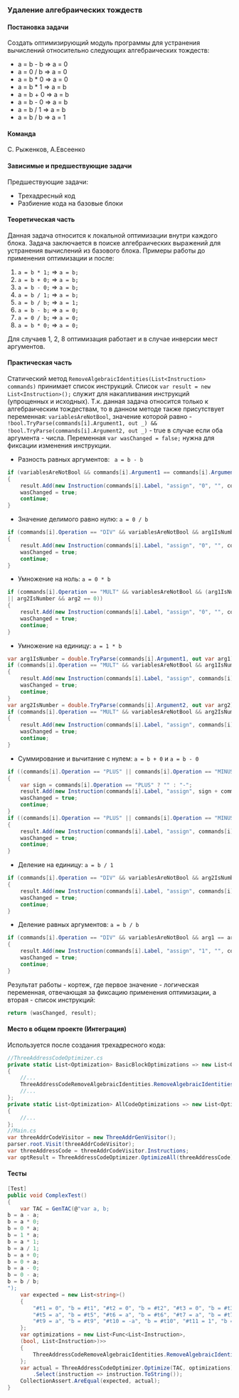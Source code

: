 ### Удаление алгебраических тождеств

#### Постановка задачи
Создать оптимизирующий модуль программы для устранения вычислений относительно следующих алгебраических тождеств:
- a = b - b => a = 0
- a = 0 / b => a = 0
- a = b * 0 => a = 0
- a = b * 1 => a = b
- a = b + 0 => a = b
- a = b - 0 => a = b
- a = b / 1 => a = b
- a = b / b => a = 1

#### Команда
С. Рыженков, А.Евсеенко

#### Зависимые и предшествующие задачи
Предшествующие задачи:
* Трехадресный код
* Разбиение кода на базовые блоки

#### Теоретическая часть
Данная задача относится к локальной оптимизации внутри каждого блока. Задача заключается в поиске алгебраических выражений для устранения вычислений из базового блока. 
Примеры работы до применения оптимизации и после: 
1) ```a = b * 1;``` => ```a = b;```
2) ```a = b + 0;``` => ```a = b;```
3) ```a = b - 0;``` => ```a = b;```
4) ```a = b / 1;``` => ```a = b;```
5) ```a = b / b;``` => ```a = 1;```
6) ```a = b - b;``` => ```a = 0;```
7) ```a = 0 / b;``` => ```a = 0;```
8) ```a = b * 0;``` => ```a = 0;```

Для случаев 1, 2, 8 оптимизация работает и в случае инверсии мест аргументов.
#### Практическая часть
Статический метод ```RemoveAlgebraicIdentities(List<Instruction> commands)``` принимает список инструкций. 
Список ```var result = new List<Instruction>();``` служит для накапливания инструкций (упрощенных и исходных). Т.к. данная задача относится только к алгебраическим тождествам, то в данном методе также присутствует переменная: ```variablesAreNotBool```, значение которой равно - ```!bool.TryParse(commands[i].Argument1, out _) && !bool.TryParse(commands[i].Argument2, out _)``` - true в случае если оба аргумента - числа.
Переменная ```var wasChanged = false;``` нужна для фиксации изменения инструкции.
- Разность равных аргументов: ``` a = b - b```
```csharp
if (variablesAreNotBool && commands[i].Argument1 == commands[i].Argument2 && commands[i].Operation == "MINUS")
{
    result.Add(new Instruction(commands[i].Label, "assign", "0", "", commands[i].Result));
    wasChanged = true;
    continue;
}
```
- Значение делимого равно нулю: ``` a = 0 / b ```
```csharp
if (commands[i].Operation == "DIV" && variablesAreNotBool && arg1IsNumber && arg1 == 0 && (arg2IsNumber && arg2 != 0 || !arg2IsNumber))
{
    result.Add(new Instruction(commands[i].Label, "assign", "0", "", commands[i].Result));
    wasChanged = true;
    continue;
}
```
- Умножение на ноль: ```a = 0 * b```
```csharp
if (commands[i].Operation == "MULT" && variablesAreNotBool && (arg1IsNumber && arg1 == 0 
|| arg2IsNumber && arg2 == 0))
{
    result.Add(new Instruction(commands[i].Label, "assign", "0", "", commands[i].Result));
    wasChanged = true;
    continue;
}
```
- Умножение на единицу: ```a = 1 * b```
```csharp
var arg1IsNumber = double.TryParse(commands[i].Argument1, out var arg1);
if (commands[i].Operation == "MULT" && variablesAreNotBool && arg1IsNumber && arg1 == 1)
{
    result.Add(new Instruction(commands[i].Label, "assign", commands[i].Argument2, "", commands[i].Result));
    wasChanged = true;
    continue;
}
var arg2IsNumber = double.TryParse(commands[i].Argument2, out var arg2);
if (commands[i].Operation == "MULT" && variablesAreNotBool && arg2IsNumber && arg2 == 1)
{
    result.Add(new Instruction(commands[i].Label, "assign", commands[i].Argument1, "", commands[i].Result));
    wasChanged = true;
    continue;
}
```
- Суммирование и вычитание с нулем: ```a = b + 0``` и ```a = b - 0```
```csharp
if ((commands[i].Operation == "PLUS" || commands[i].Operation == "MINUS") && variablesAreNotBool && arg1IsNumber && arg1 == 0)
{
    var sign = commands[i].Operation == "PLUS" ? "" : "-";
    result.Add(new Instruction(commands[i].Label, "assign", sign + commands[i].Argument2, "", commands[i].Result));
    wasChanged = true;
    continue;
}
if ((commands[i].Operation == "PLUS" || commands[i].Operation == "MINUS") && variablesAreNotBool && arg2IsNumber && arg2 == 0)
{
    result.Add(new Instruction(commands[i].Label, "assign", commands[i].Argument1, "", commands[i].Result));
    wasChanged = true;
    continue;
}
```
- Деление на единицу: ```a = b / 1```
```csharp
if (commands[i].Operation == "DIV" && variablesAreNotBool && arg2IsNumber && arg2 == 1)
{
    result.Add(new Instruction(commands[i].Label, "assign", commands[i].Argument1, "", commands[i].Result));
    wasChanged = true;
    continue;
}
```
- Деление равных аргументов: ```a = b / b```
```csharp
if (commands[i].Operation == "DIV" && variablesAreNotBool && arg1 == arg2)
{
    result.Add(new Instruction(commands[i].Label, "assign", "1", "", commands[i].Result));
    wasChanged = true;
    continue;
}
```
Результат работы - кортеж, где первое значение - логическая переменная, отвечающая за фиксацию применения оптимизации, а вторая - список инструкций:
```csharp
return (wasChanged, result);
```
#### Место в общем проекте (Интеграция)
Используется после создания трехадресного кода: 
```csharp
//ThreeAddressCodeOptimizer.cs
private static List<Optimization> BasicBlockOptimizations => new List<Optimization>()
{
    //...
    ThreeAddressCodeRemoveAlgebraicIdentities.RemoveAlgebraicIdentities,
    //...
};
private static List<Optimization> AllCodeOptimizations => new List<Optimization>
{
    //...
};
//Main.cs
var threeAddrCodeVisitor = new ThreeAddrGenVisitor();
parser.root.Visit(threeAddrCodeVisitor);
var threeAddressCode = threeAddrCodeVisitor.Instructions;
var optResult = ThreeAddressCodeOptimizer.OptimizeAll(threeAddressCode);
```

#### Тесты
```csharp
[Test]
public void ComplexTest()
{
    var TAC = GenTAC(@"var a, b;
b = a - a;
b = a * 0;
b = 0 * a;
b = 1 * a;
b = a * 1;
b = a / 1;
b = a + 0;
b = 0 + a;
b = a - 0;
b = 0 - a;
b = b / b;
");
    var expected = new List<string>() 
    {
        "#t1 = 0", "b = #t1", "#t2 = 0", "b = #t2", "#t3 = 0", "b = #t3", "#t4 = a", "b = #t4",
        "#t5 = a", "b = #t5", "#t6 = a", "b = #t6", "#t7 = a", "b = #t7", "#t8 = a", "b = #t8",
        "#t9 = a", "b = #t9", "#t10 = -a", "b = #t10", "#t11 = 1", "b = #t11"
    };
    var optimizations = new List<Func<List<Instruction>, 
    (bool, List<Instruction>)>>
    {
        ThreeAddressCodeRemoveAlgebraicIdentities.RemoveAlgebraicIdentities
    };
    var actual = ThreeAddressCodeOptimizer.Optimize(TAC, optimizations)
        .Select(instruction => instruction.ToString());
    CollectionAssert.AreEqual(expected, actual);
}
```



